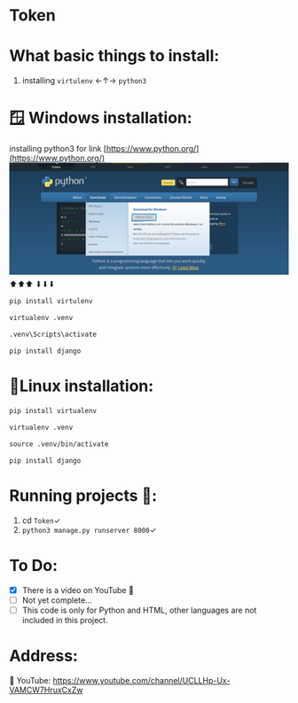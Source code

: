 # Token

# What basic things to install:

1. installing `virtulenv` ←↑→ `python3`

# 🪟 Windows installation:

installing python3 for link [https://www.python.org/](https://www.python.org/)
![image](assets/installtionpython.png)
⬆⬆⬆
⬇⬇⬇
```
pip install virtulenv
```

```
virtualenv .venv
```

```
.venv\Scripts\activate
```

```
pip install django
```

# 🐧Linux installation:

```
pip install virtualenv
```

```
virtualenv .venv
```

```
source .venv/bin/activate
```

```
pip install django
```

# Running projects 👟:

1. cd `Token`✓
2. `python3 manage.py runserver 8000`✓

# To Do:

- [x] There is a video on YouTube 🎥
- [ ] Not yet complete...
- [ ] This code is only for Python and HTML, other languages are not included in this project.

# Address:
🎥 YouTube: https://www.youtube.com/channel/UCLLHp-Ux-VAMCW7HruxCxZw
